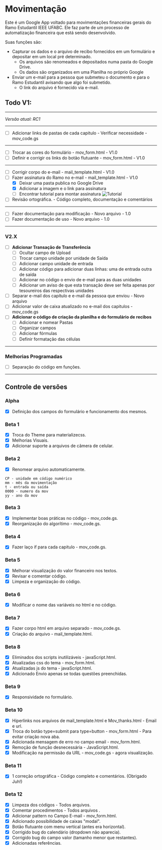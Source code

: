 # Movimentação

Este é um Google App voltado para movimentações financeiras gerais do Ramo Estudantil IEEE UFABC. Ele faz parte de um processo de automatização financeira que está sendo desenvolvido.

Suas funções são:
- Capturar os dados e o arquivo de recibo fornecidos em um formulário e depositar em um local pré determinado.
  - Os arquivos são renomeados e depositados numa pasta do Google Drive.
  - Os dados são organizados em uma Planilha no próprio Google
- Enviar um e-mail para a pessoa que submeteu o documento e para o Ramo Estudantil avisando que algo foi submetido.
  - O link do arquivo é fornecido via e-mail.

## Todo V1:

---------------------------------------------------------------------------

*Versão atual: RC1*

---------------------------------------------------------------------------

- [ ] Adicionar links de pastas de cada capitulo - Verificar necessidade - mov_code.gs

---------------------------------------------------------------------------

- [ ] Trocar as cores do formulário - mov_form.html - V1.0
- [ ] Definir e corrigir os links do botão flutuante - mov_form.html - V1.0

---------------------------------------------------------------------------

- [ ] Corrigir corpo do e-mail - mail_template.html - V1.0
- [ ] Fazer assinatura do Ramo no e-mail - mail_template.html - V1.0
  - [x] Deixar uma pasta publica no Google Drive 
  - [x] Adicionar a imagem e o link para assinatura
  - [ ] Encontrar tutorial para montar assinatura
    ![Tutorial](https://drive.google.com/uc?id=0B8CcpExpMKFlX1hhTldISF9jU0E)

- [ ] Revisão ortográfica. - Código completo, documentação e comentários 

---------------------------------------------------------------------------

- [ ] Fazer documentação para modificação - Novo arquivo - 1.0
- [ ] Fazer documentação de uso - Novo arquivo - 1.0

---------------------------------------------------------------------------

### V2.X
- [ ] **Adicionar Transação de Transferência**
  - [ ] Ocultar campo de Upload
  - [ ] Trocar campo unidade por unidade de Saída
  - [ ] Adicionar campo unidade de entrada
  - [ ] Adicionar código para adicionar duas linhas: uma de entrada outra de saída
  - [ ] Adicionar no código o envio de e-mail para as duas unidades
  - [ ] Adicionar um aviso de que esta transação deve ser feita apenas por tesoureiros das respectivas unidades
- [ ] Separar e-mail dos capítulo e e-mail da pessoa que enviou - Novo arquivo
- [ ] Adicionar valor de caixa atualizado no e-mail dos capitulos - mov_code.gs
- [ ] **Adicionar o código de criação da planilha e do formulário de recibos**
  - [ ] Adicionar e nomear Pastas
  - [ ] Organizar campos
  - [ ] Adicionar fórmulas
  - [ ] Definir formatação das células
---------------------------------------------------------------------------

### Melhorias Programadas

- [ ] Separação do código em funções.
---------------------------------------------------------------------------

## Controle de versões

### **Alpha**

- [x] Definição dos campos do formulário e funcionamento dos mesmos.

### **Beta 1**
- [x] Troca do Theme para materializecss.
- [x] Melhorias Visuais.
- [x] Adicionar suporte a arquivos de câmera de celular.

### **Beta 2**

- [x] Renomear arquivo automaticamente.

```O Nome do arquivo CPmmT0000yy
CP - unidade em código numérico
mm - mês da movimentação
t - entrada ou saída
0000 - numero da mov
yy - ano da mov
```

### **Beta 3**

- [x] Implementar boas práticas no código - mov_code.gs.
- [x] Reorganização do algorítimo - mov_code.gs.

### **Beta 4**

- [x] Fazer laço if para cada capitulo - mov_code.gs.

### **Beta 5**

- [x] Melhorar visualização do valor financeiro nos textos.
- [x] Revisar e comentar código.
- [x] Limpeza e organização do código.

### **Beta 6**

- [x] Modificar o nome das variáveis no html e no código.

### **Beta 7**

- [x] Fazer corpo html em arquivo separado - mov_code.gs.
- [x] Criação do arquivo - mail_template.html.

### **Beta 8**

- [x] Eliminados dos scripts inutilizáveis - javaScript.html.
- [x] Atualizadas css do tema - mov_form.html.
- [x] Atualizadas js do tema - javaScript.html.
- [x] Adicionado Envio apenas se todas questões preenchidas.

### **Beta 9**

- [x] Responsividade no formulário.

### **Beta 10**

- [x] Hiperlinks nos arquivos de mail_template.html e Mov_thanks.html - Email e url.
- [x] Troca do botão type=submit para type=button - mov_form.html - Para evitar criação nova aba.
- [x] Adicionada mensagem de erro no campo email - mov_form.html.
- [x] Remoção de função desnecessária - JavaScript.html.
- [x] Modificação na permissão da URL - mov_code.gs - agora visualização.

### **Beta 11** 

- [x] 1 correção ortográfica - Código completo e comentários. (Obrigado Juh!)

### **Beta 12**

- [x] Limpeza dos códigos - Todos arquivos.
- [x] Comentar procedimentos - Todos arquivos .
- [x] Adicionar pattern no Campo E-mail - mov_form.html.
- [x] Adicionado possibilidade de caixas "modal".
- [x] Botão flutuante com menu vertical (antes era horizontal).
- [x] Corrigido bug do calendário (dropdown não aparecia).
- [x] Corrigido bug do campo valor (tamanho menor que restantes).
- [x] Adicionadas referências.